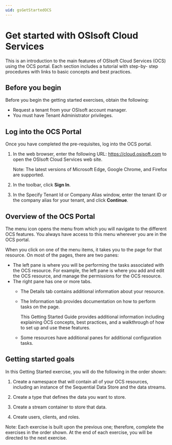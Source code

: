 ```yaml
---
uid: gsGetStartedOCS
---
```


# Get started with OSIsoft Cloud Services 

This is an introduction to the main features of OSIsoft Cloud Services (OCS) using the OCS portal. Each section includes a tutorial with step-by- step procedures with links to basic concepts and best practices.

## Before you begin

Before you begin the getting started exercises, obtain the following:

- Request a tenant from your OSIsoft account manager. 
- You must have Tenant Administrator privileges. <!-- Verify that the change from Account Administrator to Tenant Administrator has occurred. -->

## Log into the OCS Portal

Once you have completed the pre-requisites, log into the OCS portal. 

1. In the web browser, enter the following URL: https://cloud.osisoft.com to open the OSIsoft Cloud Services web site. 

    Note: The latest versions of Microsoft Edge, Google Chrome, and Firefox are supported.

3. In the toolbar, click **Sign In**.

4. In the Specify Tenant Id or Company Alias window, enter the tenant ID or the company alias for your tenant, and click **Continue**. 

   <!-- I'm guessing there are additional next steps that depend on the Identity Provider they are using? --> 

## Overview of the OCS Portal

<!-- Probably, we will need to modify this, make it shorter,  and point to the longer, yet to be written description. -->

The menu icon opens the menu from which you will navigate to the different OCS features. You always have access to this menu wherever you are in the OCS portal. 

When you click on one of the menu items, it takes you to the page for that resource. On most of the pages, there are two panes:

- The left pane is where you will be performing the tasks associated with the OCS resource. For example, the left pane is where you add and edit the OCS resource, and manage the permissions for the OCS resource.
- The right pane has one or more tabs.  
    - The Details tab contains additional information about your resource. 

    - The Information tab provides documentation on how to perform tasks on the page. 

      This Getting Started Guide provides additional information including explaining OCS concepts, best practices, and a walkthrough of how to set up and use these features.

    - Some resources have additional panes for additional configuration tasks.

## Getting started goals

In this Getting Started exercise, you will do the following in the order shown:

1. Create a namespace that will contain all of your OCS resources, including an instance of the Sequential Data Store and the data streams.

2. Create a type that defines the data you want to store.

3. Create a stream container to store that data.
4. Create users, clients, and roles. 

Note: Each exercise is built upon the previous one; therefore, complete the exercises in the order shown. At the end of each exercise, you will be directed to the next exercise.  
